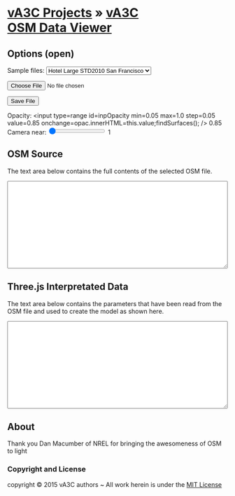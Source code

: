 [vA3C Projects]( ../../index.html ) &raquo;
[vA3C<br>OSM Data Viewer]( osm-data-viewer-hackette.html )
===

## Options (open)

Sample files: <select id=selFile onchange=loadFile(); >
	<option>Hotel Large STD2010 San Francisco</option>
	<option>Hotel Large STD2013 San Francisco</option>
	<option>medium office</option>
	<option>secondary school/option>
	<option>small hotel doe</option>
	<option>small office</option>
	<option>small office pre 1980</option>
</select>

<input type=file id=inpFile onchange=readFile(); /> 

<button onclick=saveFile(); >Save File</button>

Opacity: <input type=range id=inpOpacity min=0.05 max=1.0 step=0.05 value=0.85 onchange=opac.innerHTML=this.value;findSurfaces(); /> <span id=opac >0.85</span>
Camera near: <input type=range id=inpCameraNear min=1 max=100 step=1 value=1.0 /> <span id=near >1</span>


## OSM Source
The text area below contains the full contents of the selected OSM file.
<textarea id=txtArea1 style=font-size:9pt;height:200px;width:100%; ></textarea>

## Three.js Interpretated Data
The text area below contains the parameters that have been read from the OSM file and used to create the model as shown here.
<textarea id=txtArea2 style=font-size:9pt;height:200px;width:100%; ></textarea>

## About

Thank you Dan Macumber of NREL for bringing the awesomeness of OSM to light

### Copyright and License
copyright &copy; 2015 vA3C authors ~ All work herein is under the [MIT License]()




